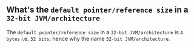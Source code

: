 What's the `default pointer/reference size` in a `32-bit JVM/architecture`
---
The `default pointer/reference size` in a `32-bit JVM/architecture` is `4 bytes` i.e. `32 bits`; hence why the name `32-bit JVM/architecture`.